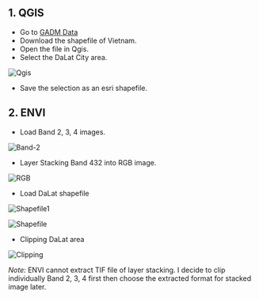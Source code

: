 ## 1. QGIS
- Go to [GADM Data](https://gadm.org/data.html)
- Download the shapefile of Vietnam.
- Open the file in Qgis.
- Select the DaLat City area.

![Qgis](https://github.com/ToTheHien/Landsat-8-Image-Classification-using-CNN/blob/main/images/Qgis.PNG)

- Save the selection as an esri shapefile.

## 2. ENVI
- Load Band 2, 3, 4 images.

![Band-2](https://github.com/ToTheHien/Landsat-8-Image-Classification-using-CNN/blob/main/images/Band-2.PNG)

- Layer Stacking Band 432 into RGB image.

![RGB](https://github.com/ToTheHien/Landsat-8-Image-Classification-using-CNN/blob/main/images/RGB-432.PNG)

- Load DaLat shapefile

![Shapefile1](https://github.com/ToTheHien/Landsat-8-Image-Classification-using-CNN/blob/main/images/Shapefile1.PNG)

![Shapefile](https://github.com/ToTheHien/Landsat-8-Image-Classification-using-CNN/blob/main/images/Shapefile.PNG)

- Clipping DaLat area

![Clipping](https://github.com/ToTheHien/Landsat-8-Image-Classification-using-CNN/blob/main/images/Clipping.PNG)

*Note:* ENVI cannot extract TIF file of layer stacking. I decide to clip individually Band 2, 3, 4 first then choose the extracted format for stacked image later.  


